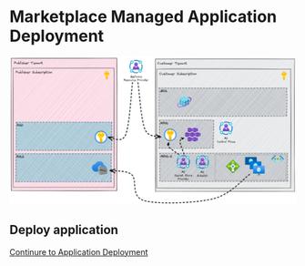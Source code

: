 # Marketplace Managed Application Deployment

![Diagram of marketplace managed application deployment](images/marketplace-deployment.png)

## Deploy application

[Continure to Application Deployment](./deploy-app.md)
